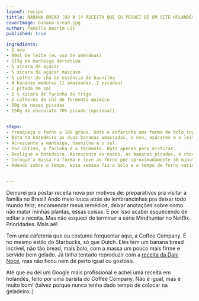 ```yaml
---
layout: recipe
tittle: BANANA BREAD (OU A 1ª RECEITA QUE EU PEGUEI DE UM SITE HOLANDÊS)
coverImage: banana-bread.jpg
author: Pamella Amorim Liz
published: true

ingredients:  
- 1 ovo  
- 60ml de leite (eu uso de amêndoas)  
- 115g de manteiga derretida  
- ½ xícara de açúcar  
- ⅓ xícara de açúcar mascavo  
- ½ colher de chá de essência de baunilha  
- 4 bananas maduras (2 amassadas, 2 picadas)  
- 1 pitada de sal  
- 1 ⅓ xícara de farinha de trigo  
- 2 colheres de chá de fermento químico  
- 50g de nozes picadas
- 150g de chocolate 70% picado (opcional)


steps:  
- Preaqueça o forno a 180 graus. Unte e enfarinhe uma forma de bolo inglês, ou redonda, quadrada..  
- Bata na batedeira as duas bananas amassadas, o ovo, açúcares e o leite.  
- Acrescente a manteiga, baunilha e o sal.   
- Por último, a farinha e o fermento. Bata apenas para misturar.  
- Desligue a batedeira. Acrescente as nozes, as bananas picadas, o chocolate picado e misture delicadamente com uma espátula.  
- Coloque a massa na forma e leve ao forno por aproximadamente 30 minutos e/ou até dourar e/ou até colocar o palitinho no bolo e sair limpo e/ou ter cheiro de bolo na casa toda..
- Adendo sobre o tempo, essa semana fiz o bolo e o tempo de forno variou bastante pelo tipo da forma, então já sabe, preste atenção no palitinho!


---
```

Demorei pra postar receita nova por motivos de: preparativos pra visitar a família no Brasil! Ando meio louca atrás de lembrancinhas pra deixar todo mundo feliz, encomendar meus remédios, deixar anotações sobre como não matar minhas plantas, essas coisas. E por isso acabei esquecendo de editar a receita. Mas não esqueci de terminar a série Mindhunter no Netflix. Prioridades. Mals aê!

Tem uma cafeteria que eu costumo frequentar aqui, a Coffee Company. É no mesmo estilo do Starbucks, só que Dutch. Eles tem um banana bread incrível, não tão bread, mais bolo, com a massa um pouco mais firme e servido bem gelado. Já tinha tentado reproduzir com a [receita da Dani Noce](http://www.daninoce.com.br/receitas/bolo-de-banana-de-liquidificador-com-chocolate/), mas não ficou nem de perto igual ou gostoso.

Até que eu dei um Google mais profissional e achei uma receita em holandês, feito por uma barista do Coffee Company. Não é igual, mas é muito bom! (talvez porque nunca tenha dado tempo de colocar na geladeira..)
